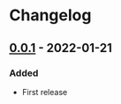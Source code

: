 # Changelog

## [0.0.1] - 2022-01-21
### Added
- First release

[0.0.1]: https://github.com/qroffle/wafflesyrup/releases/tag/v0.0.1